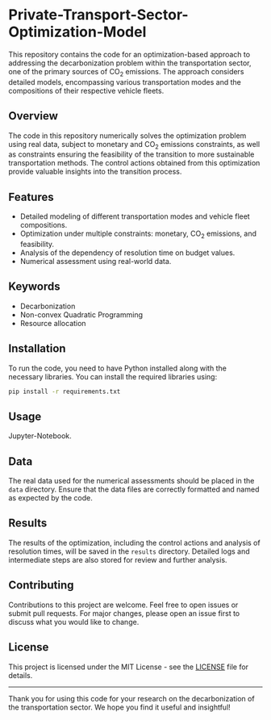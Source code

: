 # Private-Transport-Sector-Optimization-Model

This repository contains the code for an optimization-based approach to addressing the decarbonization problem within the transportation sector, one of the primary sources of CO$_2$ emissions. The approach considers detailed models, encompassing various transportation modes and the compositions of their respective vehicle fleets.

## Overview

The code in this repository numerically solves the optimization problem using real data, subject to monetary and CO$_2$ emissions constraints, as well as constraints ensuring the feasibility of the transition to more sustainable transportation methods. The control actions obtained from this optimization provide valuable insights into the transition process.

## Features

- Detailed modeling of different transportation modes and vehicle fleet compositions.
- Optimization under multiple constraints: monetary, CO$_2$ emissions, and feasibility.
- Analysis of the dependency of resolution time on budget values.
- Numerical assessment using real-world data.

## Keywords

- Decarbonization
- Non-convex Quadratic Programming
- Resource allocation

## Installation

To run the code, you need to have Python installed along with the necessary libraries. You can install the required libraries using:

```bash
pip install -r requirements.txt
```

## Usage

Jupyter-Notebook.

## Data

The real data used for the numerical assessments should be placed in the `data` directory. Ensure that the data files are correctly formatted and named as expected by the code.

## Results

The results of the optimization, including the control actions and analysis of resolution times, will be saved in the `results` directory. Detailed logs and intermediate steps are also stored for review and further analysis.

## Contributing

Contributions to this project are welcome. Feel free to open issues or submit pull requests. For major changes, please open an issue first to discuss what you would like to change.

## License

This project is licensed under the MIT License - see the [LICENSE](LICENSE) file for details.


---

Thank you for using this code for your research on the decarbonization of the transportation sector. We hope you find it useful and insightful!
